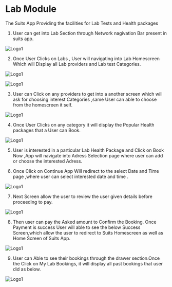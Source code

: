 # Lab Module

The Suits App Providing the facilities for Lab Tests and Health packages

1. User can get into Lab Section through Network nagivation Bar present in suits app.

![Logo1](./images/mobile/lab-module/Lab0.jpg)

2. Once User Clicks on Labs , User will navigating into Lab Homescreen Which will Display all Lab providers and Lab test Categories.

![Logo1](./images/mobile/lab-module/Lab1.jpg)

![Logo1](./images/mobile/lab-module/Lab2.jpg)

3. User can Click on any providers to get into a another screen which will ask for choosing interest Categories ,same User can able to choose from the homescreen it self.

![Logo1](./images/mobile/lab-module/Lab3.jpg)

4. Once User Clicks on any category it will display the Popular Health packages that a User can Book.

![Logo1](./images/mobile/lab-module/Lab4.jpg)

5. User is interested in a particular Lab Health Package and Click on Book Now ,App will navigate into Adress Selection page where user can add or choose the interested Adress.

6. Once Click on Continue App Will redirect to the select Date and Time page ,where user can select interested date and time .

![Logo1](./images/mobile/lab-module/Lab5.jpg)

7. Next Screen allow the user to review the user given details before proceeding to pay.

![Logo1](./images/mobile/lab-module/Lab6.jpg)

8. Then user can pay the Asked amount to Confirm the Booking. Once Payment is success User will able to see the below Success Screen,which allow the user to redirect to Suits Homescreen as well as Home Screen of Suits App.

![Logo1](./images/mobile/lab-module/Lab7.jpg)

9. User can Able to see their bookings through the drawer section.Once the Click on My Lab Bookings, it will display all past bookings that user did as below.

![Logo1](./images/mobile/lab-module/Lab8.jpg)
